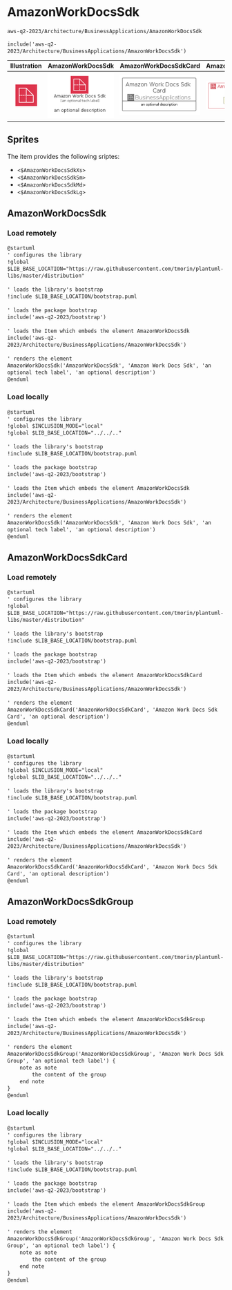 # AmazonWorkDocsSdk


```text
aws-q2-2023/Architecture/BusinessApplications/AmazonWorkDocsSdk
```

```text
include('aws-q2-2023/Architecture/BusinessApplications/AmazonWorkDocsSdk')
```



| Illustration | AmazonWorkDocsSdk | AmazonWorkDocsSdkCard | AmazonWorkDocsSdkGroup |
| :---: | :---: | :---: | :---: |
| ![illustration for Illustration](../../../aws-q2-2023/Architecture/BusinessApplications/AmazonWorkDocsSdk.png) | ![illustration for AmazonWorkDocsSdk](../../../aws-q2-2023/Architecture/BusinessApplications/AmazonWorkDocsSdk.Local.png) | ![illustration for AmazonWorkDocsSdkCard](../../../aws-q2-2023/Architecture/BusinessApplications/AmazonWorkDocsSdkCard.Local.png) | ![illustration for AmazonWorkDocsSdkGroup](../../../aws-q2-2023/Architecture/BusinessApplications/AmazonWorkDocsSdkGroup.Local.png) |



## Sprites
The item provides the following sriptes:

- `<$AmazonWorkDocsSdkXs>`
- `<$AmazonWorkDocsSdkSm>`
- `<$AmazonWorkDocsSdkMd>`
- `<$AmazonWorkDocsSdkLg>`





## AmazonWorkDocsSdk

### Load remotely
```plantuml
@startuml
' configures the library
!global $LIB_BASE_LOCATION="https://raw.githubusercontent.com/tmorin/plantuml-libs/master/distribution"

' loads the library's bootstrap
!include $LIB_BASE_LOCATION/bootstrap.puml

' loads the package bootstrap
include('aws-q2-2023/bootstrap')

' loads the Item which embeds the element AmazonWorkDocsSdk
include('aws-q2-2023/Architecture/BusinessApplications/AmazonWorkDocsSdk')

' renders the element
AmazonWorkDocsSdk('AmazonWorkDocsSdk', 'Amazon Work Docs Sdk', 'an optional tech label', 'an optional description')
@enduml
```

### Load locally
```plantuml
@startuml
' configures the library
!global $INCLUSION_MODE="local"
!global $LIB_BASE_LOCATION="../../.."

' loads the library's bootstrap
!include $LIB_BASE_LOCATION/bootstrap.puml

' loads the package bootstrap
include('aws-q2-2023/bootstrap')

' loads the Item which embeds the element AmazonWorkDocsSdk
include('aws-q2-2023/Architecture/BusinessApplications/AmazonWorkDocsSdk')

' renders the element
AmazonWorkDocsSdk('AmazonWorkDocsSdk', 'Amazon Work Docs Sdk', 'an optional tech label', 'an optional description')
@enduml
```

## AmazonWorkDocsSdkCard

### Load remotely
```plantuml
@startuml
' configures the library
!global $LIB_BASE_LOCATION="https://raw.githubusercontent.com/tmorin/plantuml-libs/master/distribution"

' loads the library's bootstrap
!include $LIB_BASE_LOCATION/bootstrap.puml

' loads the package bootstrap
include('aws-q2-2023/bootstrap')

' loads the Item which embeds the element AmazonWorkDocsSdkCard
include('aws-q2-2023/Architecture/BusinessApplications/AmazonWorkDocsSdk')

' renders the element
AmazonWorkDocsSdkCard('AmazonWorkDocsSdkCard', 'Amazon Work Docs Sdk Card', 'an optional description')
@enduml
```

### Load locally
```plantuml
@startuml
' configures the library
!global $INCLUSION_MODE="local"
!global $LIB_BASE_LOCATION="../../.."

' loads the library's bootstrap
!include $LIB_BASE_LOCATION/bootstrap.puml

' loads the package bootstrap
include('aws-q2-2023/bootstrap')

' loads the Item which embeds the element AmazonWorkDocsSdkCard
include('aws-q2-2023/Architecture/BusinessApplications/AmazonWorkDocsSdk')

' renders the element
AmazonWorkDocsSdkCard('AmazonWorkDocsSdkCard', 'Amazon Work Docs Sdk Card', 'an optional description')
@enduml
```

## AmazonWorkDocsSdkGroup

### Load remotely
```plantuml
@startuml
' configures the library
!global $LIB_BASE_LOCATION="https://raw.githubusercontent.com/tmorin/plantuml-libs/master/distribution"

' loads the library's bootstrap
!include $LIB_BASE_LOCATION/bootstrap.puml

' loads the package bootstrap
include('aws-q2-2023/bootstrap')

' loads the Item which embeds the element AmazonWorkDocsSdkGroup
include('aws-q2-2023/Architecture/BusinessApplications/AmazonWorkDocsSdk')

' renders the element
AmazonWorkDocsSdkGroup('AmazonWorkDocsSdkGroup', 'Amazon Work Docs Sdk Group', 'an optional tech label') {
    note as note
        the content of the group
    end note
}
@enduml
```

### Load locally
```plantuml
@startuml
' configures the library
!global $INCLUSION_MODE="local"
!global $LIB_BASE_LOCATION="../../.."

' loads the library's bootstrap
!include $LIB_BASE_LOCATION/bootstrap.puml

' loads the package bootstrap
include('aws-q2-2023/bootstrap')

' loads the Item which embeds the element AmazonWorkDocsSdkGroup
include('aws-q2-2023/Architecture/BusinessApplications/AmazonWorkDocsSdk')

' renders the element
AmazonWorkDocsSdkGroup('AmazonWorkDocsSdkGroup', 'Amazon Work Docs Sdk Group', 'an optional tech label') {
    note as note
        the content of the group
    end note
}
@enduml
```

